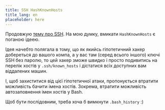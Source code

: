 ```yaml
---
title: SSH HashKnownHosts
title_lang: en
placeholder: here
---
```


Продовжую [тему про SSH][1]. На мою думку, вмикати `HashKnownHosts` є поганою ідеею.

Ідея начебто полягала в тому, що як якийсь гіпотетичний хакер добереться до вашого компа, а у вас там (серед всього іншого) ключі SSH без паролю, то цей хакер зможе швидко і просто подивитись на перелік хостів у `.ssh/known_hosts` і дістатися всіх доступних вам віддалених машин.

І, щоб захиститися від цієї гіпотетичної атаки, пропонується втратити можливість бачити імена хостів. Зокрема, втратити можливість автозаповнення імен хостів у Bash.

Щоб бути послідовним, треба хоча б вимкнути `.bash_history` :)

[1]: /fixme
